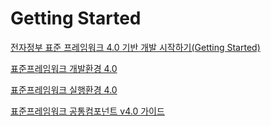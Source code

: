 # Getting Started

[전자정부 표준 프레임워크 4.0 기반 개발 시작하기(Getting Started)](dev4.0/gettingstarted.md)

[표준프레임워크 개발환경 4.0](https://www.naver.com/)

[표준프레임워크 실행환경 4.0](https://www.naver.com/)

[표준프레임워크 공통컴포넌트 v4.0 가이드](https://github.com/yongfire38/guide/blob/main/dev4.0/init.md)
